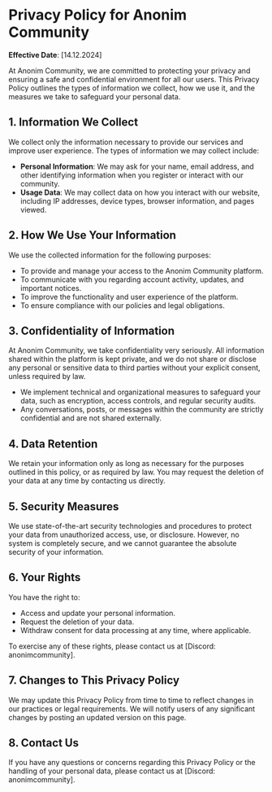 
# Privacy Policy for Anonim Community

**Effective Date**: [14.12.2024]

At Anonim Community, we are committed to protecting your privacy and ensuring a safe and confidential environment for all our users. This Privacy Policy outlines the types of information we collect, how we use it, and the measures we take to safeguard your personal data.

## 1. Information We Collect

We collect only the information necessary to provide our services and improve user experience. The types of information we may collect include:

- **Personal Information**: We may ask for your name, email address, and other identifying information when you register or interact with our community.
- **Usage Data**: We may collect data on how you interact with our website, including IP addresses, device types, browser information, and pages viewed.

## 2. How We Use Your Information

We use the collected information for the following purposes:

- To provide and manage your access to the Anonim Community platform.
- To communicate with you regarding account activity, updates, and important notices.
- To improve the functionality and user experience of the platform.
- To ensure compliance with our policies and legal obligations.

## 3. Confidentiality of Information

At Anonim Community, we take confidentiality very seriously. All information shared within the platform is kept private, and we do not share or disclose any personal or sensitive data to third parties without your explicit consent, unless required by law.

- We implement technical and organizational measures to safeguard your data, such as encryption, access controls, and regular security audits.
- Any conversations, posts, or messages within the community are strictly confidential and are not shared externally.

## 4. Data Retention

We retain your information only as long as necessary for the purposes outlined in this policy, or as required by law. You may request the deletion of your data at any time by contacting us directly.

## 5. Security Measures

We use state-of-the-art security technologies and procedures to protect your data from unauthorized access, use, or disclosure. However, no system is completely secure, and we cannot guarantee the absolute security of your information.

## 6. Your Rights

You have the right to:

- Access and update your personal information.
- Request the deletion of your data.
- Withdraw consent for data processing at any time, where applicable.

To exercise any of these rights, please contact us at [Discord: anonimcommunity].

## 7. Changes to This Privacy Policy

We may update this Privacy Policy from time to time to reflect changes in our practices or legal requirements. We will notify users of any significant changes by posting an updated version on this page.

## 8. Contact Us

If you have any questions or concerns regarding this Privacy Policy or the handling of your personal data, please contact us at [Discord: anonimcommunity].

